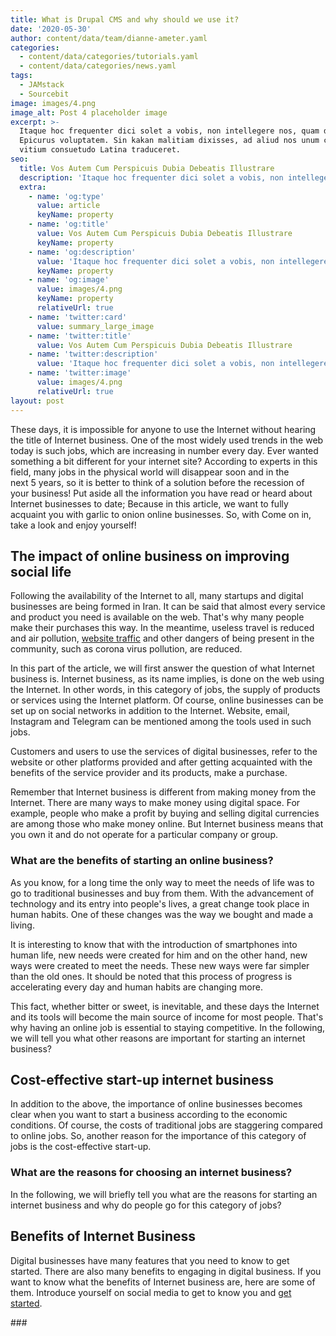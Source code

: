 ```yaml
---
title: What is Drupal CMS and why should we use it?
date: '2020-05-30'
author: content/data/team/dianne-ameter.yaml
categories:
  - content/data/categories/tutorials.yaml
  - content/data/categories/news.yaml
tags:
  - JAMstack
  - Sourcebit
image: images/4.png
image_alt: Post 4 placeholder image
excerpt: >-
  Itaque hoc frequenter dici solet a vobis, non intellegere nos, quam dicat
  Epicurus voluptatem. Sin kakan malitiam dixisses, ad aliud nos unum certum
  vitium consuetudo Latina traduceret.
seo:
  title: Vos Autem Cum Perspicuis Dubia Debeatis Illustrare
  description: 'Itaque hoc frequenter dici solet a vobis, non intellegere nos'
  extra:
    - name: 'og:type'
      value: article
      keyName: property
    - name: 'og:title'
      value: Vos Autem Cum Perspicuis Dubia Debeatis Illustrare
      keyName: property
    - name: 'og:description'
      value: 'Itaque hoc frequenter dici solet a vobis, non intellegere nos'
      keyName: property
    - name: 'og:image'
      value: images/4.png
      keyName: property
      relativeUrl: true
    - name: 'twitter:card'
      value: summary_large_image
    - name: 'twitter:title'
      value: Vos Autem Cum Perspicuis Dubia Debeatis Illustrare
    - name: 'twitter:description'
      value: 'Itaque hoc frequenter dici solet a vobis, non intellegere nos'
    - name: 'twitter:image'
      value: images/4.png
      relativeUrl: true
layout: post
---
```

These days, it is impossible for anyone to use the Internet without hearing the title
of Internet business. One of the most widely used trends in the web today is such jobs, which are increasing in
number every day. Ever wanted something a bit different for your internet site? According to experts in this
field, many jobs in the physical world will disappear soon and in the next 5 years, so it is better to think of a solution before the recession of your business! Put aside all the information you have read or heard about Internet businesses to date; Because in this article, we
want to fully acquaint you with garlic to onion online businesses. So, with Come on in, take a look and enjoy yourself!

## The impact of online business on improving social life

Following the availability of the Internet to all, many startups and digital businesses are being formed in Iran. It can be said that almost
every service and product you need is available on the web. That's why many people make their purchases this way. In the meantime, useless travel is reduced and air pollution, [website traffic](https://www.targetedwebtraffic.com/) and other dangers of being present in the community, such as corona virus
pollution, are reduced.

In this part of the article, we will first answer the question of what Internet business is. Internet business, as its name implies, is done on
the web using the Internet. In other words, in this category of jobs, the supply of products or services using the Internet platform. Of course, online businesses can be set up on social networks in addition to the Internet. Website, email, Instagram and
Telegram can be mentioned among the tools used in such jobs.

Customers and users to use the services of digital businesses,
refer to the website or other platforms provided and after getting acquainted
with the benefits of the service provider and its products, make a purchase.

Remember that Internet business is different from making
money from the Internet. There are many ways to make money using digital
space. For
example, people who make a profit by buying and selling digital currencies are
among those who make money online. But Internet business means that you own it and do
not operate for a particular company or group.

### What are the benefits of starting an online business?

As you know, for a long time the only way to meet the needs
of life was to go to traditional businesses and buy from them. With the advancement of
technology and its entry into people's lives, a great change took place in
human habits. One
of these changes was the way we bought and made a living.

It is interesting to know that with the introduction of smartphones into human life, new needs were created for him and on the other
hand, new ways were created to meet the needs. These new ways were far simpler than the old ones. It should be noted that this process of progress is accelerating every day and human habits are changing more.

This fact, whether bitter or sweet, is inevitable, and these days the Internet and its tools will become the main source of income for most
people. That's why having an online job is essential to staying competitive. In the following, we will
tell you what other reasons are important for starting an internet business?

## Cost-effective start-up internet business

In addition to the above, the importance of online
businesses becomes clear when you want to start a business according to the
economic conditions. Of
course, the costs of traditional jobs are staggering compared to online jobs. So, another
reason for the importance of this category of jobs is the cost-effective
start-up.

### What are the reasons for choosing an internet business?

In the following, we will briefly tell you what are the
reasons for starting an internet business and why do people go for this
category of jobs?

## Benefits of Internet Business

Digital businesses have many features that you need to know to get started. There are also many benefits to engaging in digital business. If you want to know what the benefits of Internet business are, here are some of them. Introduce yourself on social media to get to know you and [get started](https://www.signupgenius.com/go/10c0f49a4a822a5f8cf8-howtoget).

\###
